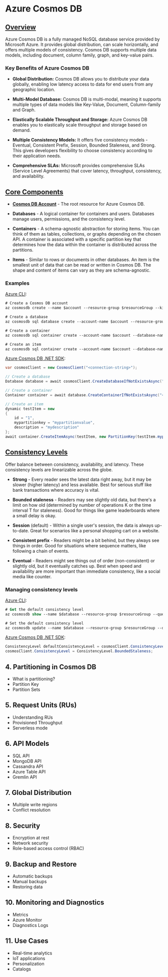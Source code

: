 # Azure Cosmos DB

## [Overview](https://docs.microsoft.com/en-us/azure/cosmos-db/introduction)

Azure Cosmos DB is a fully managed NoSQL database service provided by Microsoft Azure. It provides global distribution, can scale horizontally, and offers multiple models of consistency. Cosmos DB supports multiple data models, including document, column family, graph, and key-value pairs.

### Key Benefits of Azure Cosmos DB

- **Global Distribution:** Cosmos DB allows you to distribute your data globally, enabling low latency access to data for end users from any geographic location.

- **Multi-Model Database:** Cosmos DB is multi-modal, meaning it supports multiple types of data models like Key-Value, Document, Column-family and Graph.

- **Elastically Scalable Throughput and Storage:** Azure Cosmos DB enables you to elastically scale throughput and storage based on demand.

- **Multiple Consistency Models:** It offers five consistency models - Eventual, Consistent Prefix, Session, Bounded Staleness, and Strong. This gives developers flexibility to choose consistency according to their application needs.

- **Comprehensive SLAs:** Microsoft provides comprehensive SLAs (Service Level Agreements) that cover latency, throughput, consistency, and availability.

## [Core Components](<(https://docs.microsoft.com/en-us/azure/cosmos-db/databases-containers-items)>)

- [**Cosmos DB Account**](https://docs.microsoft.com/en-us/azure/cosmos-db/manage-account) - The root resource for Azure Cosmos DB.

- **Databases** - A logical container for containers and users. Databases manage users, permissions, and the consistency level.

- **Containers** - A schema-agnostic abstraction for storing items. You can think of them as tables, collections, or graphs depending on the chosen API. A container is associated with a specific partition key that determines how the data within the container is distributed across the partitions.

- **Items** - Similar to rows or documents in other databases. An item is the smallest unit of data that can be read or written in Cosmos DB. The shape and content of items can vary as they are schema-agnostic.

### Examples

[Azure CLI](https://learn.microsoft.com/en-us/cli/azure/cosmosdb?view=azure-cli-latest):

```ps
# Create a Cosmos DB account
az cosmosdb create --name $account --resource-group $resourceGroup --kind GlobalDocumentDB --locations "WestUS=0" "EastUS=1"

# Create a database
az cosmosdb sql database create --account-name $account --resource-group $resourceGroup --name $database

# Create a container
az cosmosdb sql container create --account-name $account --database-name $database --resource-group $resourceGroup --name $container --partition-key-path "/mypartitionkey"

# Create an item
az cosmosdb sql container create --account-name $account --database-name $database --resource-group $resourceGroup --container-name $container --value "{\"id\": \"1\", \"mypartitionkey\": \"mypartitionvalue\", \"description\": \"mydescription\"}"
```

[Azure Cosmos DB .NET SDK](https://learn.microsoft.com/en-us/dotnet/api/microsoft.azure.cosmos?view=azure-dotnet):

```cs
var cosmosClient = new CosmosClient("<connection-string>");

// Create a database
Database database = await cosmosClient.CreateDatabaseIfNotExistsAsync("<database>");

// Create a container
Container container = await database.CreateContainerIfNotExistsAsync("<container>", "/mypartitionkey");

// Create an item
dynamic testItem = new
{
    id = "1",
    mypartitionkey = "mypartitionvalue",
    description = "mydescription"
};
await container.CreateItemAsync(testItem, new PartitionKey(testItem.mypartitionkey));
```

## [Consistency Levels](https://docs.microsoft.com/en-us/azure/cosmos-db/consistency-levels)

Offer balance between consistency, availability, and latency. These consistency levels are linearizable across the globe.

- **Strong** - Every reader sees the latest data right away, but it may be slower (higher latency) and less available. Best for serious stuff like bank transactions where accuracy is vital.

- **Bounded staleness** - Readers may see slightly old data, but there's a limit on how old (determined by number of operations K or the time interval T for staleness). Good for things like game leaderboards where a small delay is okay.

- **Session** (default) - Within a single user's session, the data is always up-to-date. Great for scenarios like a personal shopping cart on a website.

- **Consistent prefix** - Readers might be a bit behind, but they always see things in order. Good for situations where sequence matters, like following a chain of events.

- **Eventual** - Readers might see things out of order (non-consistent) or slightly old, but it eventually catches up. Best when speed and availability are more important than immediate consistency, like a social media like counter.

### Managing consistency levels

[Azure CLI](https://learn.microsoft.com/en-us/cli/azure/cosmosdb?view=azure-cli-latest):

```ps
# Get the default consistency level
az cosmosdb show --name $database --resource-group $resourceGroup --query defaultConsistencyLevel

# Set the default consistency level
az cosmosdb update --name $database --resource-group $resourceGroup --default-consistency-level "BoundedStaleness"
```

[Azure Cosmos DB .NET SDK](https://learn.microsoft.com/en-us/dotnet/api/microsoft.azure.cosmos?view=azure-dotnet):

```cs
ConsistencyLevel defaultConsistencyLevel = cosmosClient.ConsistencyLevel;
cosmosClient.ConsistencyLevel = ConsistencyLevel.BoundedStaleness;
```

## 4. Partitioning in Cosmos DB

- What is partitioning?
- Partition Key
- Partition Sets

## 5. Request Units (RUs)

- Understanding RUs
- Provisioned Throughput
- Serverless mode

## 6. API Models

- SQL API
- MongoDB API
- Cassandra API
- Azure Table API
- Gremlin API

## 7. Global Distribution

- Multiple write regions
- Conflict resolution

## 8. Security

- Encryption at rest
- Network security
- Role-based access control (RBAC)

## 9. Backup and Restore

- Automatic backups
- Manual backups
- Restoring data

## 10. Monitoring and Diagnostics

- Metrics
- Azure Monitor
- Diagnostics Logs

## 11. Use Cases

- Real-time analytics
- IoT applications
- Personalization
- Catalogs
